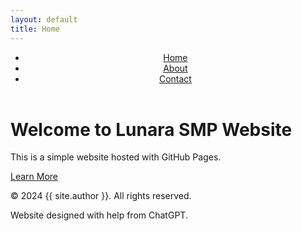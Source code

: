```yaml
---
layout: default
title: Home
---
```


<header>
    <nav>
        <ul>
            <li><a href="{{ site.baseurl }}/">Home</a></li>
            <li><a href="{{ site.baseurl }}/about/">About</a></li>
            <li><a href="{{ site.baseurl }}/contact/">Contact</a></li>
        </ul>
    </nav>
</header>
<h1>Welcome to Lunara SMP Website</h1>
<p>This is a simple website hosted with GitHub Pages.</p>
<a href="#" class="button">Learn More</a>
<footer>
    <p>© 2024 {{ site.author }}. All rights reserved.</p>
    <p>Website designed with help from ChatGPT.</p>
</footer>
